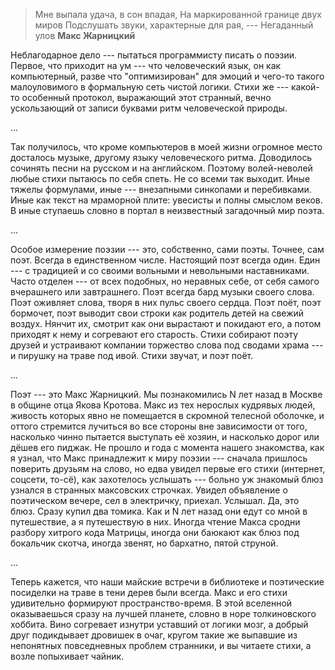 > Мне выпала удача, в сон впадая,
> На маркированной границе двух миров
> Подслушать звуки, характерные для рая, ---
> Негаданный улов
> __Макс Жарницкий__

Неблагодарное дело --- пытаться программисту писать о поэзии. Первое,
что приходит на ум --- что человеческий язык, он как компьютерный,
разве что "оптимизирован" для эмоций и чего-то такого малоуловимого в
формальную сеть чистой логики. Стихи же --- какой-то особенный протокол,
выражающий этот странный, вечно ускользающий от записи буквами ритм
человеческой природы.

...

Так  получилось, что  кроме компьютеров  в моей  жизни огромное  место
досталось музыке, другому языку  человеческого ритма.  Доводилось
сочинять  песни на  русском и на английском. Поэтому волей-неволей
любые стихи пытаюсь по себя спеть. Не со всеми так выходит. Иные
тяжелы формулами, иные --- внезапными синкопами и перебивками. Иные
как текст на мраморной плите: увесисты и полны смыслом веков. В иные
ступаешь словно в портал в неизвестный загадочный мир поэта.

...

Особое измерение поэзии --- это, собственно, сами поэты. Точнее, сам
поэт. Всегда в единственном числе. Настоящий поэт всегда один. Един
--- с традицией и со своими вольными и невольными наставниками. Часто
отделен --- от всех подобных, но неравных себе, от себя самого
вчерашнего или завтрашнего. Поэт всегда бард музыки своего слова. Поэт
оживляет слова, творя в них пульс своего сердца. Поэт поёт, поэт
бормочет, поэт выводит свои строки как родитель детей на свежий
воздух. Нянчит их, смотрит как они вырастают и покидают его, а потом
приходят к нему и согревают его старость. Стихи собирают поэту друзей
и устраивают компании торжество слова под сводами храма --- и пирушку
на траве под ивой. Стихи звучат, и поэт поёт.

...

Поэт --- это Макс Жарницкий. Мы познакомились N лет назад в Москве в
общине отца Якова Кротова. Макс из тех нерослых кудрявых людей,
живость которых явно не помещается в скромной телесной оболочке, и
оттого стремится лучиться во все стороны вне зависимости от того,
насколько чинно пытается выступать её хозяин, и насколько дорог или
дёшев его пиджак. Не прошло и года с момента нашего знакомства, как я
узнал, что Макс принадлежит к миру поэзии --- сначала пришлось
поверить друзьям на слово, но едва увидел первые его стихи (интернет,
соцсети, то-сё), как захотелось услышать --- больно уж знакомый блюз
узнался в странных максовских строчках. Увидел объявление о
поэтическом вечере, сел в электричку, приехал. Услышал. Да, это
блюз. Сразу купил два томика. Как и N лет назад они едут со мной в
путешествие, а я путешествую в них. Иногда чтение Макса сродни разбору
хитрого кода Матрицы, иногда они баюкают как блюз под бокальчик
скотча, иногда звенят, но бархатно, пятой струной.

...

Теперь кажется, что наши майские встречи в библиотеке и поэтические посиделки
на траве в тени дерев были всегда. Макс и его стихи удивительно
формируют пространство-время. В этой вселенной оказываешься сразу на
лучшей планете, словно в норе толкиновского хоббита. Вино согревает
изнутри уставший от логики мозг, а добрый друг подикдывает дровишек в
очаг, кругом такие же выпавшие из непонятных повседневных проблем
странники, и вы читаете стихи, а возле попыхивает чайник.
